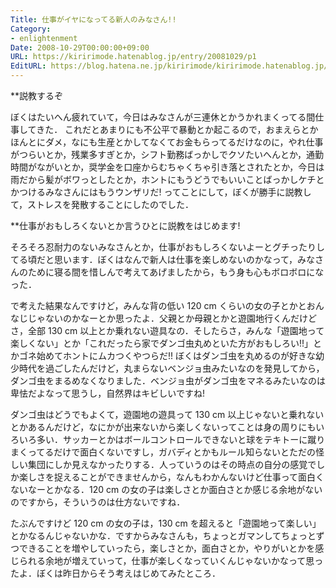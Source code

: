 ```yaml
---
Title: 仕事がイヤになってる新人のみなさん!!
Category:
- enlightenment
Date: 2008-10-29T00:00:00+09:00
URL: https://kiririmode.hatenablog.jp/entry/20081029/p1
EditURL: https://blog.hatena.ne.jp/kiririmode/kiririmode.hatenablog.jp/atom/entry/8454420450078213954
---
```



**説教するぞ

ぼくはたいへん疲れていて，今日はみなさんが三連休とかうかれまくってる間仕事してきた．
これだとあまりにも不公平で暴動とか起こるので，おまえらとかほんとにダメ，なにも生産とかしてなくてお金もらってるだけなのに，やれ仕事がつらいとか，残業多すぎとか，シフト勤務ばっかしでクソたいへんとか，通勤時間がながいとか，奨学金を口座からむちゃくちゃ引き落とされたとか，今日は雨だから髪がボワっとしたとか，ホントにもうどうでもいいことばっかしケチとかつけるみなさんにはもうウンザリだ! ってことにして，ぼくが勝手に説教して，ストレスを発散することにしたのでした．

**仕事がおもしろくないとか言うひとに説教をはじめます!

そろそろ忍耐力のないみなさんとか，仕事がおもしろくないよーとグチったりしてる頃だと思います．ぼくはなんで新人は仕事を楽しめないのかなって，みなさんのために寝る間を惜しんで考えてあげましたから，もう身も心もボロボロになった．

で考えた結果なんですけど，みんな背の低い 120 cm くらいの女の子とかとおんなじじゃないのかなーとか思ったよ．父親とか母親とかと遊園地行くんだけどさ，全部 130 cm 以上とか乗れない遊具なの．そしたらさ，みんな「遊園地って楽しくない」とか「これだったら家でダンゴ虫丸めといた方がおもしろい!!」とかゴネ始めてホントにムカつくやつらだ!! ぼくはダンゴ虫を丸めるのが好きな幼少時代を過ごしたんだけど，丸まらないベンジョ虫みたいなのを発見してから，ダンゴ虫をまるめなくなりました．ベンジョ虫がダンゴ虫をマネるみたいなのは卑怯だよなって思うし，自然界はキビしいですね!

ダンゴ虫はどうでもよくて，遊園地の遊具って 130 cm 以上じゃないと乗れないとかあるんだけど，なにかが出来ないから楽しくないってことは身の周りにもいろいろ多い．サッカーとかはボールコントロールできないと球をテキトーに蹴りまくってるだけで面白くないですし，ガバディとかもルール知らないとただの怪しい集団にしか見えなかったりする．人っていうのはその時点の自分の感覚でしか楽しさを捉えることができませんから，なんもわかんないけど仕事って面白くないなーとかなる．120 cm の女の子は楽しさとか面白さとか感じる余地がないのですから，そういうのは仕方ないですね．


たぶんですけど 120 cm の女の子は，130 cm を超えると「遊園地って楽しい」とかなるんじゃないかな．ですからみなさんも，ちょっとガマンしてちょっとずつできることを増やしていったら，楽しさとか，面白さとか，やりがいとかを感じられる余地が増えていって，仕事が楽しくなっていくんじゃないかなって思ったよ．ぼくは昨日からそう考えはじめてみたところ．
